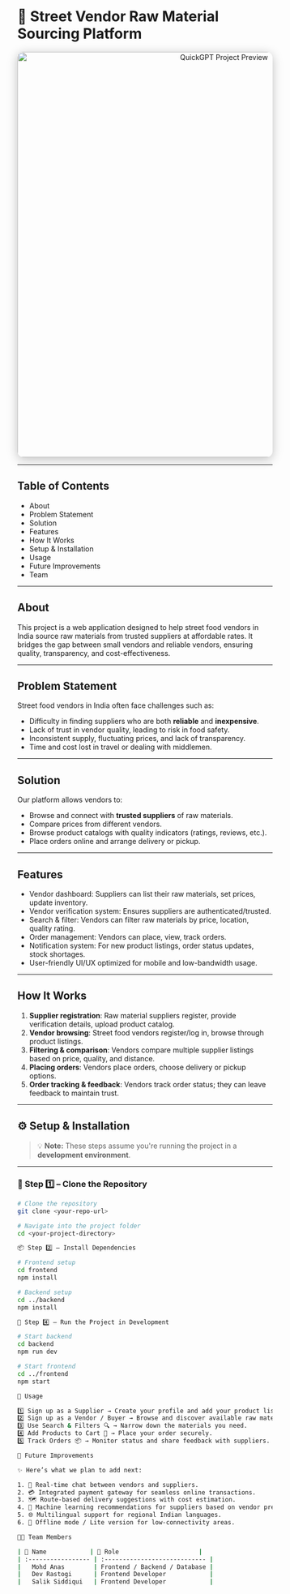 # 🛒 Street Vendor Raw Material Sourcing Platform

<p align="center">
  <img src="https://imgs.search.brave.com/pedEYT8sKPl3ZAh-8hi1IXV9yVQKHqzulQvZbtb6xYs/rs:fit:860:0:0:0/g:ce/aHR0cHM6Ly90NC5m/dGNkbi5uZXQvanBn/LzA2LzU0LzE3LzY3/LzM2MF9GXzY1NDE3/Njc5NF93eENrMFZL/dEFBRUNBRFRaUFI4/QnlvZ1VZaTdlV0Mx/Ny5qcGc" 
       alt="QuickGPT Project Preview" 
       width="800" 
       style="border-radius: 12px; box-shadow: 0px 4px 20px rgba(0,0,0,0.25);" />
</p>

---

## Table of Contents   

- About 
- Problem Statement  
- Solution  
- Features
- How It Works  
- Setup & Installation  
- Usage  
- Future Improvements  
- Team

---

## About

This project is a web application designed to help street food vendors in India source raw materials from trusted suppliers at affordable rates. It bridges the gap between small vendors and reliable vendors, ensuring quality, transparency, and cost-effectiveness.

---

## Problem Statement

Street food vendors in India often face challenges such as:

- Difficulty in finding suppliers who are both **reliable** and **inexpensive**.  
- Lack of trust in vendor quality, leading to risk in food safety.  
- Inconsistent supply, fluctuating prices, and lack of transparency.  
- Time and cost lost in travel or dealing with middlemen.

---

## Solution

Our platform allows vendors to:

- Browse and connect with **trusted suppliers** of raw materials.  
- Compare prices from different vendors.  
- Browse product catalogs with quality indicators (ratings, reviews, etc.).  
- Place orders online and arrange delivery or pickup.

---

## Features

- Vendor dashboard: Suppliers can list their raw materials, set prices, update inventory.  
- Vendor verification system: Ensures suppliers are authenticated/trusted.  
- Search & filter: Vendors can filter raw materials by price, location, quality rating.  
- Order management: Vendors can place, view, track orders.  
- Notification system: For new product listings, order status updates, stock shortages.  
- User-friendly UI/UX optimized for mobile and low-bandwidth usage.

---

## How It Works

1. **Supplier registration**: Raw material suppliers register, provide verification details, upload product catalog.  
2. **Vendor browsing**: Street food vendors register/log in, browse through product listings.  
3. **Filtering & comparison**: Vendors compare multiple supplier listings based on price, quality, and distance.  
4. **Placing orders**: Vendors place orders, choose delivery or pickup options.  
5. **Order tracking & feedback**: Vendors track order status; they can leave feedback to maintain trust.

---

## ⚙️ Setup & Installation

> 💡 **Note:** These steps assume you're running the project in a **development environment**.

---

### 🧩 Step 1️⃣ – Clone the Repository

```bash
# Clone the repository
git clone <your-repo-url>

# Navigate into the project folder
cd <your-project-directory>

📦 Step 2️⃣ – Install Dependencies

# Frontend setup
cd frontend
npm install

# Backend setup
cd ../backend
npm install

🧠 Step 4️⃣ – Run the Project in Development

# Start backend
cd backend
npm run dev

# Start frontend
cd ../frontend
npm start

🚀 Usage

1️⃣ Sign up as a Supplier → Create your profile and add your product listings.
2️⃣ Sign up as a Vendor / Buyer → Browse and discover available raw materials.
3️⃣ Use Search & Filters 🔍 → Narrow down the materials you need.
4️⃣ Add Products to Cart 🛒 → Place your order securely.
5️⃣ Track Orders 📦 → Monitor status and share feedback with suppliers.

🔮 Future Improvements

✨ Here’s what we plan to add next:

1. 💬 Real-time chat between vendors and suppliers.
2. 💳 Integrated payment gateway for seamless online transactions.
3. 🗺️ Route-based delivery suggestions with cost estimation.
4. 🤖 Machine learning recommendations for suppliers based on vendor preferences.
5. 🌐 Multilingual support for regional Indian languages.
6. 📶 Offline mode / Lite version for low-connectivity areas.

🧑‍💻 Team Members

| 👤 Name            | 💼 Role                      |
| :----------------- | :---------------------------- |
|   Mohd Anas        | Frontend / Backend / Database |
|   Dev Rastogi      | Frontend Developer            |
|   Salik Siddiqui   | Frontend Developer            |
